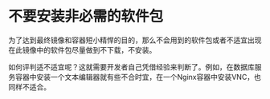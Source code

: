 # 不要安装非必需的软件包

为了达到最终镜像和容器短小精悍的目的，那么不会用到的软件包或者不适宜出现在此镜像中的软件包尽量做到不下载，不安装。

如何评判适不适宜呢？这就需要开发者自己凭借经验来判断了。例如，在数据库服务容器中安装一个文本编辑器就有些不合时宜，在一个Nginx容器中安装VNC，也同样不适合。
